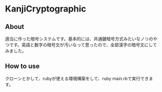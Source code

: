 # KanjiCryptographic
## About
適当に作った暗号システムです。基本的には、共通鍵暗号方式みたいなノリのやつです。英語と数字の暗号文が汚いなって思ったので、全部漢字の暗号文にしてみました。
## How to use
クローンとかして、rubyが使える環境構築をして、ruby main.rbで実行できます。